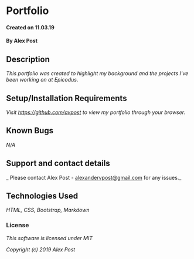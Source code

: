 # Portfolio

#### Created on 11.03.19

#### By Alex Post

## Description
_This portfolio was created to highlight my background and the projects I've been working on at Epicodus._

## Setup/Installation Requirements
_Visit https://github.com/avpost to view my portfolio through your browser._

## Known Bugs
_N/A_

## Support and contact details
_ Please contact Alex Post - alexandervpost@gmail.com for any issues._

## Technologies Used
_HTML, CSS, Bootstrap, Markdown_

### License
_This software is licensed under MIT_

_Copyright (c) 2019 Alex Post_